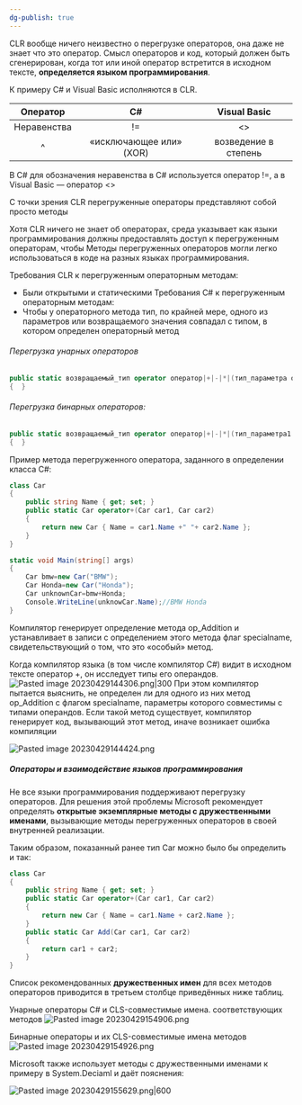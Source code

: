```yaml
---
dg-publish: true
---
```


CLR вообще ничего неизвестно о перегрузке операторов, она даже не знает что это оператор. 
Смысл операторов и код, который должен быть сгенерирован, когда тот или иной оператор встретится в исходном тексте, **определяется языком программирования**.

К примеру С# и Visual Basic исполняются в CLR.

| Оператор    | C#                      | Visual Basic         |
| :-----------: | :-----------------------: | :--------------------: |
| Неравенства | !=                      | <>                   |
|      ^           | «исключающее или» (XOR) | возведение в степень |
В C# для обозначения неравенства в C# используется оператор !=, а в Visual Basic — оператор <>


С точки зрения CLR перегруженные операторы представляют собой просто методы

Хотя CLR ничего не знает об операторах, среда указывает как языки программирования должны предоставлять доступ к перегруженным операторам, чтобы Методы перегруженных операторов могли легко использоваться в коде на разных языках программирования.

Требования CLR к перегруженным операторным методам:
- Были открытыми и статическими
Требования C# к перегруженным операторным методам:
- Чтобы у операторного метода тип, по крайней мере, одного из параметров или возвращаемого значения совпадал с типом, в котором определен операторный метод

###### Перегрузка унарных операторов
```csharp
public static возвращаемый_тип operator оператор|+|-|*|(тип_параметра операнд)
{  }
```

###### Перегрузка бинарных операторов:
```csharp
public static возвращаемый_тип operator оператор|+|-|*|(тип_параметра1 операнд1, тип_параметра2 операнд2)
{  }
```

Пример метода перегруженного оператора, заданного в определении класса C#:

```csharp
class Car
{
	public string Name { get; set; }
	public static Car operator+(Car car1, Car car2)
	{
		return new Car { Name = car1.Name +" "+ car2.Name };
	}
}
```

```csharp
static void Main(string[] args)
{
	Car bmw=new Car("BMW");
	Car Honda=new Car("Honda");
	Car unknownСar=bmw+Honda;
	Console.WriteLine(unknowCar.Name);//BMW Honda
}
```

Компилятор генерирует определение метода op_Addition и устанавливает в записи с определением этого метода флаг specialname, свидетельствующий о том, что это «особый» метод. 

Когда компилятор языка (в том числе компилятор C#) видит в исходном тексте оператор +, он исследует типы его операндов. 
![Pasted image 20230429144306.png|300](/img/user/Files/Image/Pasted%20image%2020230429144306.png)
При этом компилятор пытается выяснить, не определен ли для одного из них метод op_Addition с флагом specialname, параметры которого совместимы с типами операндов. Если такой метод существует, компилятор генерирует код, вызывающий этот метод, иначе возникает ошибка компиляции

![Pasted image 20230429144424.png](/img/user/Files/Image/Pasted%20image%2020230429144424.png)


##### Операторы и взаимодействие языков программирования

Не все языки программирования поддерживают перегрузку операторов. Для решения этой проблемы Microsoft рекомендует определять **открытые экземплярные методы с дружественными именами**, вызывающие методы перегруженных операторов в своей внутренней реализации.

Таким образом, показанный ранее тип Car можно было бы определить и так:

```csharp
class Car
{
	public string Name { get; set; }
	public static Car operator+(Car car1, Car car2)
	{
		return new Car { Name = car1.Name + car2.Name };
	}
	public static Car Add(Car car1, Car car2)
	{
		return car1 + car2;
	}
}
```
Список рекомендованных **дружественных имен** для всех методов операторов приводится в третьем столбце приведённых ниже таблиц.


Унарные операторы С# и CLS-совместимые имена. соответствующих методов
![Pasted image 20230429154906.png](/img/user/Files/Image/Pasted%20image%2020230429154906.png)

Бинарные операторы и их CLS-совместимые имена методов
![Pasted image 20230429154926.png](/img/user/Files/Image/Pasted%20image%2020230429154926.png)

Microsoft также использует методы с дружественными именами к примеру в System.Deciaml и даёт пояснения:

![Pasted image 20230429155629.png|600](/img/user/Files/Image/Pasted%20image%2020230429155629.png)

